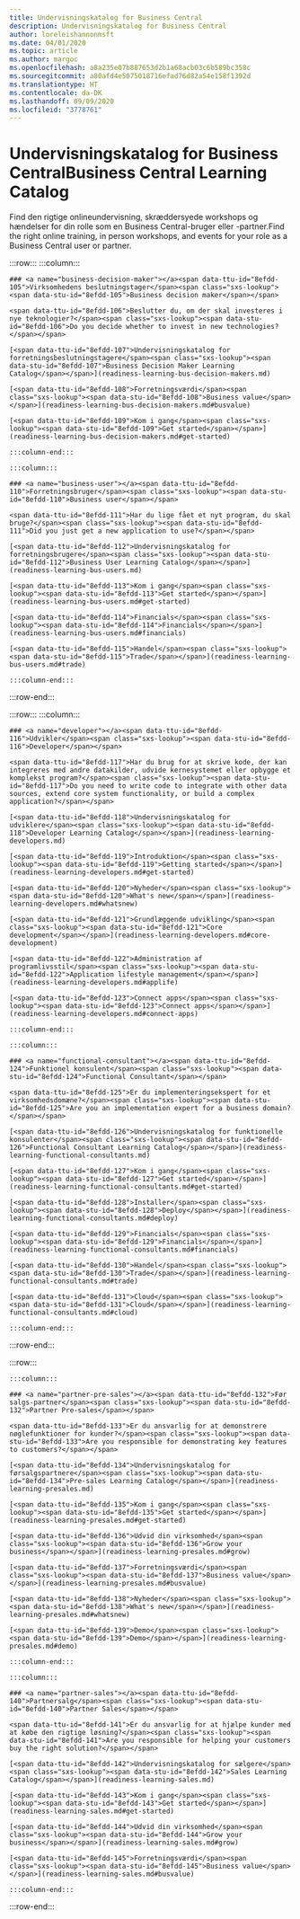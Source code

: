 ```yaml
---
title: Undervisningskatalog for Business Central
description: Undervisningskatalog for Business Central
author: loreleishannonmsft
ms.date: 04/01/2020
ms.topic: article
ms.author: margoc
ms.openlocfilehash: a8a235e07b887653d2b1a68acb03c6b589bc358c
ms.sourcegitcommit: a80afd4e5075018716efad76d82a54e158f1392d
ms.translationtype: HT
ms.contentlocale: da-DK
ms.lasthandoff: 09/09/2020
ms.locfileid: "3778761"
---
```

# <a name="business-central-learning-catalog"></a><span data-ttu-id="8efdd-103">Undervisningskatalog for Business Central</span><span class="sxs-lookup"><span data-stu-id="8efdd-103">Business Central Learning Catalog</span></span>
<span data-ttu-id="8efdd-104">Find den rigtige onlineundervisning, skræddersyede workshops og hændelser for din rolle som en Business Central-bruger eller -partner.</span><span class="sxs-lookup"><span data-stu-id="8efdd-104">Find the right online training, in person workshops, and events for your role as a Business Central user or partner.</span></span>

:::row:::
    :::column:::

    ### <a name="business-decision-maker"></a><span data-ttu-id="8efdd-105">Virksomhedens beslutningstager</span><span class="sxs-lookup"><span data-stu-id="8efdd-105">Business decision maker</span></span>

    <span data-ttu-id="8efdd-106">Beslutter du, om der skal investeres i nye teknologier?</span><span class="sxs-lookup"><span data-stu-id="8efdd-106">Do you decide whether to invest in new technologies?</span></span> 

    [<span data-ttu-id="8efdd-107">Undervisningskatalog for forretningsbeslutningstagere</span><span class="sxs-lookup"><span data-stu-id="8efdd-107">Business Decision Maker Learning Catalog</span></span>](readiness-learning-bus-decision-makers.md)

    [<span data-ttu-id="8efdd-108">Forretningsværdi</span><span class="sxs-lookup"><span data-stu-id="8efdd-108">Business value</span></span>](readiness-learning-bus-decision-makers.md#busvalue)

    [<span data-ttu-id="8efdd-109">Kom i gang</span><span class="sxs-lookup"><span data-stu-id="8efdd-109">Get started</span></span>](readiness-learning-bus-decision-makers.md#get-started)

    :::column-end:::

    :::column:::

    ### <a name="business-user"></a><span data-ttu-id="8efdd-110">Forretningsbruger</span><span class="sxs-lookup"><span data-stu-id="8efdd-110">Business user</span></span>

    <span data-ttu-id="8efdd-111">Har du lige fået et nyt program, du skal bruge?</span><span class="sxs-lookup"><span data-stu-id="8efdd-111">Did you just get a new application to use?</span></span> 

    [<span data-ttu-id="8efdd-112">Undervisningskatalog for forretningsbrugere</span><span class="sxs-lookup"><span data-stu-id="8efdd-112">Business User Learning Catalog</span></span>](readiness-learning-bus-users.md)

    [<span data-ttu-id="8efdd-113">Kom i gang</span><span class="sxs-lookup"><span data-stu-id="8efdd-113">Get started</span></span>](readiness-learning-bus-users.md#get-started)

    [<span data-ttu-id="8efdd-114">Financials</span><span class="sxs-lookup"><span data-stu-id="8efdd-114">Financials</span></span>](readiness-learning-bus-users.md#financials)

    [<span data-ttu-id="8efdd-115">Handel</span><span class="sxs-lookup"><span data-stu-id="8efdd-115">Trade</span></span>](readiness-learning-bus-users.md#trade)

    :::column-end:::

:::row-end:::

:::row:::
    :::column:::

    ### <a name="developer"></a><span data-ttu-id="8efdd-116">Udvikler</span><span class="sxs-lookup"><span data-stu-id="8efdd-116">Developer</span></span>

    <span data-ttu-id="8efdd-117">Har du brug for at skrive kode, der kan integreres med andre datakilder, udvide kernesystemet eller opbygge et komplekst program?</span><span class="sxs-lookup"><span data-stu-id="8efdd-117">Do you need to write code to integrate with other data sources, extend core system functionality, or build a complex application?</span></span>

    [<span data-ttu-id="8efdd-118">Undervisningskatalog for udviklere</span><span class="sxs-lookup"><span data-stu-id="8efdd-118">Developer Learning Catalog</span></span>](readiness-learning-developers.md)

    [<span data-ttu-id="8efdd-119">Introduktion</span><span class="sxs-lookup"><span data-stu-id="8efdd-119">Getting started</span></span>](readiness-learning-developers.md#get-started)

    [<span data-ttu-id="8efdd-120">Nyheder</span><span class="sxs-lookup"><span data-stu-id="8efdd-120">What's new</span></span>](readiness-learning-developers.md#whatsnew)

    [<span data-ttu-id="8efdd-121">Grundlæggende udvikling</span><span class="sxs-lookup"><span data-stu-id="8efdd-121">Core development</span></span>](readiness-learning-developers.md#core-development)

    [<span data-ttu-id="8efdd-122">Administration af programlivsstil</span><span class="sxs-lookup"><span data-stu-id="8efdd-122">Application lifestyle management</span></span>](readiness-learning-developers.md#applife)

    [<span data-ttu-id="8efdd-123">Connect apps</span><span class="sxs-lookup"><span data-stu-id="8efdd-123">Connect apps</span></span>](readiness-learning-developers.md#connect-apps)

    :::column-end:::

    :::column:::

    ### <a name="functional-consultant"></a><span data-ttu-id="8efdd-124">Funktionel konsulent</span><span class="sxs-lookup"><span data-stu-id="8efdd-124">Functional Consultant</span></span>
    
    <span data-ttu-id="8efdd-125">Er du implementeringsekspert for et virksomhedsdomæne?</span><span class="sxs-lookup"><span data-stu-id="8efdd-125">Are you an implementation expert for a business domain?</span></span> 

    [<span data-ttu-id="8efdd-126">Undervisningskatalog for funktionelle konsulenter</span><span class="sxs-lookup"><span data-stu-id="8efdd-126">Functional Consultant Learning Catalog</span></span>](readiness-learning-functional-consultants.md)

    [<span data-ttu-id="8efdd-127">Kom i gang</span><span class="sxs-lookup"><span data-stu-id="8efdd-127">Get started</span></span>](readiness-learning-functional-consultants.md#get-started)

    [<span data-ttu-id="8efdd-128">Installer</span><span class="sxs-lookup"><span data-stu-id="8efdd-128">Deploy</span></span>](readiness-learning-functional-consultants.md#deploy)

    [<span data-ttu-id="8efdd-129">Financials</span><span class="sxs-lookup"><span data-stu-id="8efdd-129">Financials</span></span>](readiness-learning-functional-consultants.md#financials)

    [<span data-ttu-id="8efdd-130">Handel</span><span class="sxs-lookup"><span data-stu-id="8efdd-130">Trade</span></span>](readiness-learning-functional-consultants.md#trade)

    [<span data-ttu-id="8efdd-131">Cloud</span><span class="sxs-lookup"><span data-stu-id="8efdd-131">Cloud</span></span>](readiness-learning-functional-consultants.md#cloud)

    :::column-end:::

:::row-end:::

:::row:::

    :::column:::

    ### <a name="partner-pre-sales"></a><span data-ttu-id="8efdd-132">Før salgs-partner</span><span class="sxs-lookup"><span data-stu-id="8efdd-132">Partner Pre-sales</span></span>

    <span data-ttu-id="8efdd-133">Er du ansvarlig for at demonstrere nøglefunktioner for kunder?</span><span class="sxs-lookup"><span data-stu-id="8efdd-133">Are you responsible for demonstrating key features to customers?</span></span> 

    [<span data-ttu-id="8efdd-134">Undervisningskatalog for førsalgspartnere</span><span class="sxs-lookup"><span data-stu-id="8efdd-134">Pre-sales Learning Catalog</span></span>](readiness-learning-presales.md)

    [<span data-ttu-id="8efdd-135">Kom i gang</span><span class="sxs-lookup"><span data-stu-id="8efdd-135">Get started</span></span>](readiness-learning-presales.md#get-started)

    [<span data-ttu-id="8efdd-136">Udvid din virksomhed</span><span class="sxs-lookup"><span data-stu-id="8efdd-136">Grow your business</span></span>](readiness-learning-presales.md#grow)

    [<span data-ttu-id="8efdd-137">Forretningsværdi</span><span class="sxs-lookup"><span data-stu-id="8efdd-137">Business value</span></span>](readiness-learning-presales.md#busvalue)

    [<span data-ttu-id="8efdd-138">Nyheder</span><span class="sxs-lookup"><span data-stu-id="8efdd-138">What's new</span></span>](readiness-learning-presales.md#whatsnew)

    [<span data-ttu-id="8efdd-139">Demo</span><span class="sxs-lookup"><span data-stu-id="8efdd-139">Demo</span></span>](readiness-learning-presales.md#demo)

    :::column-end:::

    :::column:::

    ### <a name="partner-sales"></a><span data-ttu-id="8efdd-140">Partnersalg</span><span class="sxs-lookup"><span data-stu-id="8efdd-140">Partner Sales</span></span>

    <span data-ttu-id="8efdd-141">Er du ansvarlig for at hjælpe kunder med at købe den rigtige løsning?</span><span class="sxs-lookup"><span data-stu-id="8efdd-141">Are you responsible for helping your customers buy the right solution?</span></span> 

    [<span data-ttu-id="8efdd-142">Undervisningskatalog for sælgere</span><span class="sxs-lookup"><span data-stu-id="8efdd-142">Sales Learning Catalog</span></span>](readiness-learning-sales.md)

    [<span data-ttu-id="8efdd-143">Kom i gang</span><span class="sxs-lookup"><span data-stu-id="8efdd-143">Get started</span></span>](readiness-learning-sales.md#get-started)

    [<span data-ttu-id="8efdd-144">Udvid din virksomhed</span><span class="sxs-lookup"><span data-stu-id="8efdd-144">Grow your business</span></span>](readiness-learning-sales.md#grow)

    [<span data-ttu-id="8efdd-145">Forretningsværdi</span><span class="sxs-lookup"><span data-stu-id="8efdd-145">Business value</span></span>](readiness-learning-sales.md#busvalue)

    :::column-end:::

:::row-end:::
